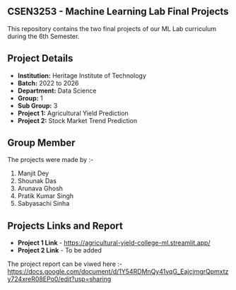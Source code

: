 ## CSEN3253 - Machine Learning Lab Final Projects

This repository contains the two final projects of our ML Lab curriculum during the 6th Semester.

##  Project Details

* **Institution:** Heritage Institute of Technology
* **Batch:** 2022 to 2026
* **Department:** Data Science
* **Group:** 1
* **Sub Group:** 3
* **Project 1:** Agricultural Yield Prediction
* **Project 2:** Stock Market Trend Prediction

## Group Member

The projects were made by :-
1. Manjit Dey
2. Shounak Das
3. Arunava Ghosh
4. Pratik Kumar Singh
5. Sabyasachi Sinha

## Projects Links and Report

* **Project 1 Link** - https://agricultural-yield-college-ml.streamlit.app/
* **Project 2 Link** - To be added 

The project report can be viwed here :-
https://docs.google.com/document/d/1Y54RDMnQy41vqG_EajcjmgrQpmxtzy724xreR08EPo0/edit?usp=sharing